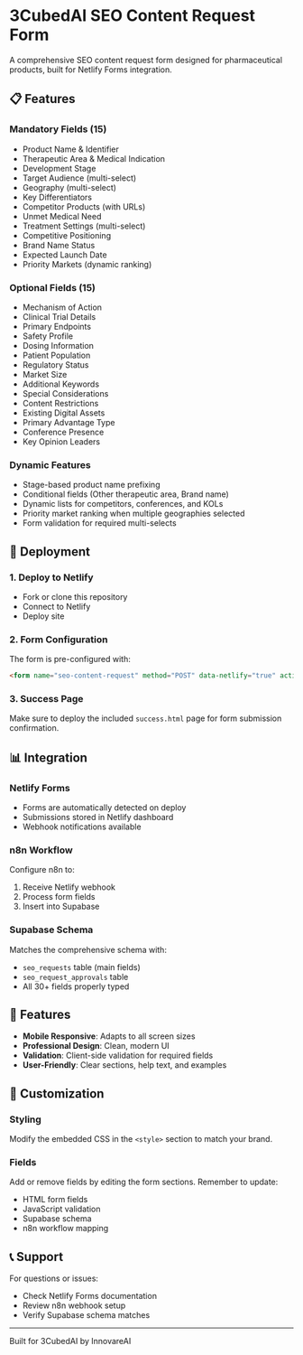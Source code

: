 # 3CubedAI SEO Content Request Form

A comprehensive SEO content request form designed for pharmaceutical products, built for Netlify Forms integration.

## 📋 Features

### Mandatory Fields (15)
- Product Name & Identifier
- Therapeutic Area & Medical Indication
- Development Stage
- Target Audience (multi-select)
- Geography (multi-select)
- Key Differentiators
- Competitor Products (with URLs)
- Unmet Medical Need
- Treatment Settings (multi-select)
- Competitive Positioning
- Brand Name Status
- Expected Launch Date
- Priority Markets (dynamic ranking)

### Optional Fields (15)
- Mechanism of Action
- Clinical Trial Details
- Primary Endpoints
- Safety Profile
- Dosing Information
- Patient Population
- Regulatory Status
- Market Size
- Additional Keywords
- Special Considerations
- Content Restrictions
- Existing Digital Assets
- Primary Advantage Type
- Conference Presence
- Key Opinion Leaders

### Dynamic Features
- Stage-based product name prefixing
- Conditional fields (Other therapeutic area, Brand name)
- Dynamic lists for competitors, conferences, and KOLs
- Priority market ranking when multiple geographies selected
- Form validation for required multi-selects

## 🚀 Deployment

### 1. Deploy to Netlify
- Fork or clone this repository
- Connect to Netlify
- Deploy site

### 2. Form Configuration
The form is pre-configured with:
```html
<form name="seo-content-request" method="POST" data-netlify="true" action="/success">
```

### 3. Success Page
Make sure to deploy the included `success.html` page for form submission confirmation.

## 📊 Integration

### Netlify Forms
- Forms are automatically detected on deploy
- Submissions stored in Netlify dashboard
- Webhook notifications available

### n8n Workflow
Configure n8n to:
1. Receive Netlify webhook
2. Process form fields
3. Insert into Supabase

### Supabase Schema
Matches the comprehensive schema with:
- `seo_requests` table (main fields)
- `seo_request_approvals` table
- All 30+ fields properly typed

## 📱 Features

- **Mobile Responsive**: Adapts to all screen sizes
- **Professional Design**: Clean, modern UI
- **Validation**: Client-side validation for required fields
- **User-Friendly**: Clear sections, help text, and examples

## 🔧 Customization

### Styling
Modify the embedded CSS in the `<style>` section to match your brand.

### Fields
Add or remove fields by editing the form sections. Remember to update:
- HTML form fields
- JavaScript validation
- Supabase schema
- n8n workflow mapping

## 📞 Support

For questions or issues:
- Check Netlify Forms documentation
- Review n8n webhook setup
- Verify Supabase schema matches

---

Built for 3CubedAI by InnovareAI